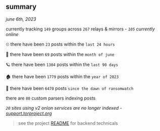 
## summary
_june 6th, 2023_

currently tracking `149` groups across `267` relays & mirrors - _`105` currently online_

⏲ there have been `23` posts within the `last 24 hours`

🦈 there have been `69` posts within the `month of june`

🪐 there have been `1304` posts within the `last 90 days`

🏚 there have been `1779` posts within the `year of 2023`

🦕 there have been `6470` posts `since the dawn of ransomwatch`

there are `80` custom parsers indexing posts

_`20` sites using v2 onion services are no longer indexed - [support.torproject.org](https://support.torproject.org/onionservices/v2-deprecation/)_

> see the project [README](https://github.com/joshhighet/ransomwatch#ransomwatch--) for backend technicals
